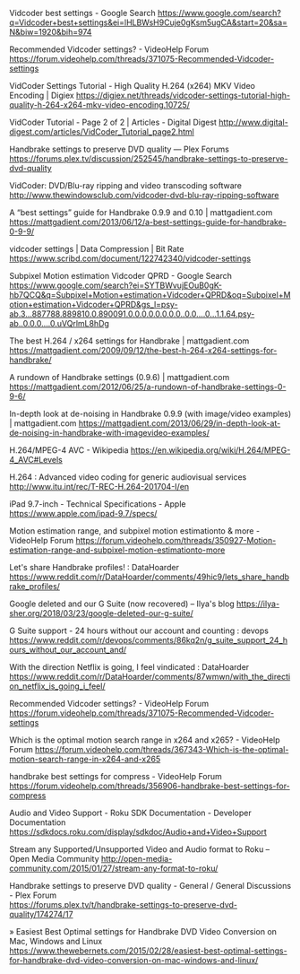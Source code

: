 Vidcoder best settings - Google Search
 https://www.google.com/search?q=Vidcoder+best+settings&ei=lHLBWsH9Cuje0gKsm5ugCA&start=20&sa=N&biw=1920&bih=974

Recommended Vidcoder settings? - VideoHelp Forum
 https://forum.videohelp.com/threads/371075-Recommended-Vidcoder-settings

VidCoder Settings Tutorial - High Quality H.264 (x264) MKV Video Encoding | Digiex
 https://digiex.net/threads/vidcoder-settings-tutorial-high-quality-h-264-x264-mkv-video-encoding.10725/

VidCoder Tutorial - Page 2 of 2 | Articles - Digital Digest
 http://www.digital-digest.com/articles/VidCoder_Tutorial_page2.html

Handbrake settings to preserve DVD quality — Plex Forums
 https://forums.plex.tv/discussion/252545/handbrake-settings-to-preserve-dvd-quality

VidCoder: DVD/Blu-ray ripping and video transcoding software
 http://www.thewindowsclub.com/vidcoder-dvd-blu-ray-ripping-software

A “best settings” guide for Handbrake 0.9.9 and 0.10 | mattgadient.com
 https://mattgadient.com/2013/06/12/a-best-settings-guide-for-handbrake-0-9-9/

vidcoder settings | Data Compression | Bit Rate
 https://www.scribd.com/document/122742340/vidcoder-settings
 
 
Subpixel Motion estimation Vidcoder QPRD - Google Search
 https://www.google.com/search?ei=SYTBWvujEOuB0gK-hb7QCQ&q=Subpixel+Motion+estimation+Vidcoder+QPRD&oq=Subpixel+Motion+estimation+Vidcoder+QPRD&gs_l=psy-ab.3...887788.889810.0.890091.0.0.0.0.0.0.0.0..0.0....0...1.1.64.psy-ab..0.0.0....0.uVQrlmL8hDg

The best H.264 / x264 settings for Handbrake | mattgadient.com
 https://mattgadient.com/2009/09/12/the-best-h-264-x264-settings-for-handbrake/

A rundown of Handbrake settings (0.9.6) | mattgadient.com
 https://mattgadient.com/2012/06/25/a-rundown-of-handbrake-settings-0-9-6/

In-depth look at de-noising in Handbrake 0.9.9 (with image/video examples) | mattgadient.com
 https://mattgadient.com/2013/06/29/in-depth-look-at-de-noising-in-handbrake-with-imagevideo-examples/

H.264/MPEG-4 AVC - Wikipedia
 https://en.wikipedia.org/wiki/H.264/MPEG-4_AVC#Levels

H.264 : Advanced video coding for generic audiovisual services
 http://www.itu.int/rec/T-REC-H.264-201704-I/en

iPad 9.7-inch - Technical Specifications - Apple
 https://www.apple.com/ipad-9.7/specs/

Motion estimation range, and subpixel motion estimationto & more - VideoHelp Forum
 https://forum.videohelp.com/threads/350927-Motion-estimation-range-and-subpixel-motion-estimationto-more

Let's share Handbrake profiles! : DataHoarder
 https://www.reddit.com/r/DataHoarder/comments/49hic9/lets_share_handbrake_profiles/

Google deleted and our G Suite (now recovered) – Ilya's blog
 https://ilya-sher.org/2018/03/23/google-deleted-our-g-suite/

G Suite support - 24 hours without our account and counting : devops
 https://www.reddit.com/r/devops/comments/86kq2n/g_suite_support_24_hours_without_our_account_and/

With the direction Netflix is going, I feel vindicated : DataHoarder
 https://www.reddit.com/r/DataHoarder/comments/87wmwn/with_the_direction_netflix_is_going_i_feel/

Recommended Vidcoder settings? - VideoHelp Forum
 https://forum.videohelp.com/threads/371075-Recommended-Vidcoder-settings

Which is the optimal motion search range in x264 and x265? - VideoHelp Forum
 https://forum.videohelp.com/threads/367343-Which-is-the-optimal-motion-search-range-in-x264-and-x265

handbrake best settings for compress - VideoHelp Forum
 https://forum.videohelp.com/threads/356906-handbrake-best-settings-for-compress

Audio and Video Support - Roku SDK Documentation - Developer Documentation
 https://sdkdocs.roku.com/display/sdkdoc/Audio+and+Video+Support

Stream any Supported/Unsupported Video and Audio format to Roku – Open Media Community
 http://open-media-community.com/2015/01/27/stream-any-format-to-roku/

Handbrake settings to preserve DVD quality - General / General Discussions - Plex Forum  
 https://forums.plex.tv/t/handbrake-settings-to-preserve-dvd-quality/174274/17  

» Easiest Best Optimal settings for Handbrake DVD Video Conversion on Mac, Windows and Linux  
 https://www.thewebernets.com/2015/02/28/easiest-best-optimal-settings-for-handbrake-dvd-video-conversion-on-mac-windows-and-linux/  


